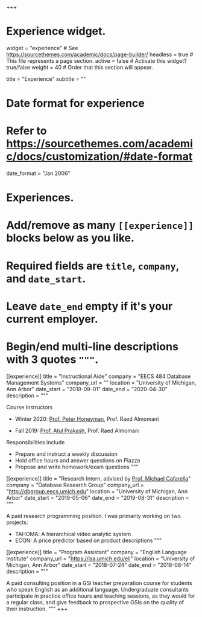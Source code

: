 +++
# Experience widget.
widget = "experience"  # See https://sourcethemes.com/academic/docs/page-builder/
headless = true  # This file represents a page section.
active = false  # Activate this widget? true/false
weight = 40  # Order that this section will appear.

title = "Experience"
subtitle = ""

# Date format for experience
#   Refer to https://sourcethemes.com/academic/docs/customization/#date-format
date_format = "Jan 2006"

# Experiences.
#   Add/remove as many `[[experience]]` blocks below as you like.
#   Required fields are `title`, `company`, and `date_start`.
#   Leave `date_end` empty if it's your current employer.
#   Begin/end multi-line descriptions with 3 quotes `"""`.
[[experience]]
  title = "Instructional Aide"
  company = "EECS 484 Database Management Systems"
  company_url = ""
  location = "University of Michigan, Ann Arbor"
  date_start = "2019-09-01"
  date_end = "2020-04-30"
  description = """

  Course Instructors

  * Winter 2020: [Prof. Peter Honeyman](http://www.citi.umich.edu/u/honey/), Prof. Raed Almomani

  * Fall 2019: [Prof. Atul Prakash](https://web.eecs.umich.edu/~aprakash/), Prof. Raed Almomani

  Responsibilities include
  
  * Prepare and instruct a weekly discussion
  * Hold office hours and answer questions on Piazza
  * Propose and write homework/exam questions
  """

[[experience]]
  title = "Research Intern, advised by [Prof. Michael Cafarella](https://web.eecs.umich.edu/~michjc/index.html)"
  company = "Database Research Group"
  company_url = "http://dbgroup.eecs.umich.edu"
  location = "University of Michigan, Ann Arbor"
  date_start = "2019-05-06"
  date_end = "2019-08-31"
  description = """

  A paid research programming position. I was primarily working on two projects:
  
  * TAHOMA: A hierarchical video analytic system
  * ECON: A price predictor based on product descriptions
  """

[[experience]]
  title = "Program Assistant"
  company = "English Language Institute"
  company_url = "https://lsa.umich.edu/eli"
  location = "University of Michigan, Ann Arbor"
  date_start = "2018-07-24"
  date_end = "2018-08-14"
  description = """

  A paid consulting​ ​position in a GSI teacher preparation course for students 
  who speak English as an additional language. Undergraduate consultants 
  participate in practice office hours and teaching sessions, as they would for 
  a regular class​,​ and give feedback to  prospective GSIs on the quality of 
  their instruction.​
  """
+++
